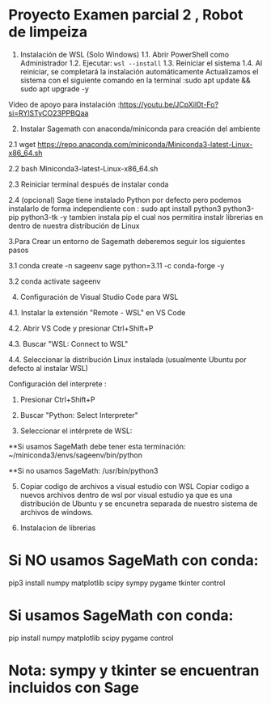 # Proyecto Examen parcial 2 , Robot de limpeiza
1. Instalación de WSL (Solo Windows)
1.1. Abrir PowerShell como Administrador
1.2. Ejecutar: `wsl --install`
1.3. Reiniciar el sistema
1.4. Al reiniciar, se completará la instalación automáticamente
Actualizamos el sistema con el siguiente comando en la terminal :sudo apt update && sudo apt upgrade -y 


Video de apoyo para instalación :https://youtu.be/JCpXil0t-Fo?si=RYlSTyCO23PPBQaa


2. Instalar Sagemath con anaconda/miniconda para creación del ambiente

2.1 wget https://repo.anaconda.com/miniconda/Miniconda3-latest-Linux-x86_64.sh


2.2 bash Miniconda3-latest-Linux-x86_64.sh


2.3 Reiniciar terminal después de instalar conda


2.4 (opcional) Sage tiene instalado Python por defecto pero podemos instalarlo de forma independiente con : sudo apt install python3 python3-pip python3-tk -y
tambien instala pip el cual nos permitira instalr librerias en dentro de nuestra distribución de Linux

3.Para Crear un entorno de Sagemath deberemos seguir los siguientes pasos

3.1 conda create -n sageenv sage python=3.11 -c conda-forge -y

3.2 conda activate sageenv


4. Configuración de Visual Studio Code para WSL
   
4.1. Instalar la extensión "Remote - WSL" en VS Code

4.2. Abrir VS Code y presionar Ctrl+Shift+P

4.3. Buscar "WSL: Connect to WSL"

4.4. Seleccionar la distribución Linux instalada (usualmente Ubuntu por defecto al instalar WSL)

Configuración del interprete : 
1. Presionar Ctrl+Shift+P

2. Buscar "Python: Select Interpreter"

3. Seleccionar el intérprete de WSL:

**Si usamos SageMath debe tener esta terminación: ~/miniconda3/envs/sageenv/bin/python

**Si no usamos SageMath: /usr/bin/python3

5. Copiar codigo de archivos a visual estudio con WSL
Copiar codigo a nuevos archivos dentro de wsl por visual estudio ya que es una distribución de Ubuntu y se encunetra separada de nuestro sistema de archivos de windows.

6. Instalacion de librerias

# Si NO usamos SageMath con conda:
pip3 install numpy matplotlib scipy sympy pygame tkinter control

# Si usamos SageMath con conda:
pip install numpy matplotlib scipy pygame control 
# Nota: sympy y tkinter se encuentran incluidos con Sage


